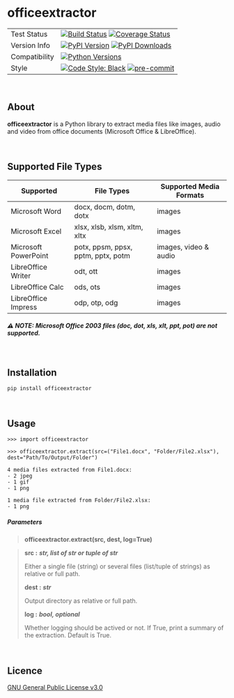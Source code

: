 # officeextractor

<table>
<tr>
    <td>Test Status</td>
    <td><a href="https://travis-ci.com/fbernhart/officeextractor"><img src="https://img.shields.io/travis/com/fbernhart/officeextractor/main.svg?style=flat-square&label=TravisCI&logo=Travis&logoColor=white" alt="Build Status"></a> <a href="https://coveralls.io/github/fbernhart/officeextractor?branch=main"><img src="https://img.shields.io/coveralls/fbernhart/officeextractor/main.svg?style=flat-square&label=coverage&logo=coveralls&logoColor=white" alt="Coverage Status"></a></td>
</tr>
<tr>
    <td>Version Info</td>
    <td><a href="https://pypi.org/project/officeextractor"><img src="https://img.shields.io/pypi/v/officeextrator?style=flat-square&label=PyPI&logo=PyPI&logoColor=white&color=blue" alt="PyPI Version"></a> <a href="https://pypi.org/project/officeextractor"><img src="https://img.shields.io/pypi/dm/officeextrator.svg?style=flat-square&label=Downloads&logo=PyPI&logoColor=white" alt="PyPI Downloads"></a></td>
</tr>
<tr>
    <td>Compatibility</td>
    <td><a href="https://pypi.org/project/officeextractor"><img src="https://img.shields.io/pypi/pyversions/officeextrator?style=flat-square&label=Python&logo=Python&logoColor=white&color=blue" alt="Python Versions"></a></td>
</tr>
<tr>
    <td>Style</td>
    <td><a href="https://github.com/psf/black"><img src="https://img.shields.io/badge/code%20style-black-000000?style=flat-square&.svg" alt="Code Style: Black"></a> <a href="https://github.com/pre-commit/pre-commit"><img src="https://img.shields.io/badge/pre--commit-enabled-brightgreen?logo=pre-commit&logoColor=white&style=flat-square" alt="pre-commit"></a></td>
</tr>
</table>

<br>

## About

**officeextractor** is a Python library to extract media files like images, audio and video from office documents (Microsoft Office & LibreOffice).

<br>

## Supported File Types

Supported | File Types | Supported Media Formats
--- | --- | ---
Microsoft Word | docx, docm, dotm, dotx | images 
Microsoft Excel | xlsx, xlsb, xlsm, xltm, xltx | images 
Microsoft PowerPoint | potx, ppsm, ppsx, pptm, pptx, potm | images, video & audio
LibreOffice Writer | odt, ott | images 
LibreOffice Calc | ods, ots | images 
LibreOffice Impress | odp, otp, odg | images 

##### &#9888; **NOTE:** Microsoft Office 2003 files (doc, dot, xls, xlt, ppt, pot) are not supported.

<br>

## Installation

```
pip install officeextractor
```

<br>

## Usage

```
>>> import officeextractor

>>> officeextractor.extract(src=("File1.docx", "Folder/File2.xlsx"), dest="Path/To/Output/Folder")

4 media files extracted from File1.docx:
- 2 jpeg
- 1 gif
- 1 png

1 media file extracted from Folder/File2.xlsx:
- 1 png
```

##### Parameters
> **officeextractor.extract(src, dest, log=True)**

> **src :** ***str, list of str or tuple of str***
> 
> Either a single file (string) or several files (list/tuple of strings) as relative or full path.
> 
> **dest :** ***str***
> 
> Output directory as relative or full path.
> 
> **log :** ***bool, optional***
> 
> Whether logging should be actived or not. If True, print a summary of the extraction. Default is True.

<br>

## Licence

[GNU General Public License v3.0](https://github.com/fbernhart/officeextractor/blob/main/LICENSE)
